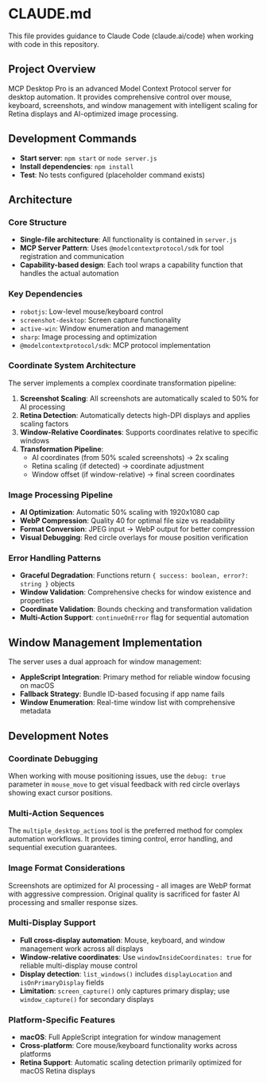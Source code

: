 # CLAUDE.md

This file provides guidance to Claude Code (claude.ai/code) when working with code in this repository.

## Project Overview

MCP Desktop Pro is an advanced Model Context Protocol server for desktop automation. It provides comprehensive control over mouse, keyboard, screenshots, and window management with intelligent scaling for Retina displays and AI-optimized image processing.

## Development Commands

- **Start server**: `npm start` or `node server.js`
- **Install dependencies**: `npm install`
- **Test**: No tests configured (placeholder command exists)

## Architecture

### Core Structure
- **Single-file architecture**: All functionality is contained in `server.js`
- **MCP Server Pattern**: Uses `@modelcontextprotocol/sdk` for tool registration and communication
- **Capability-based design**: Each tool wraps a capability function that handles the actual automation

### Key Dependencies
- `robotjs`: Low-level mouse/keyboard control
- `screenshot-desktop`: Screen capture functionality  
- `active-win`: Window enumeration and management
- `sharp`: Image processing and optimization
- `@modelcontextprotocol/sdk`: MCP protocol implementation

### Coordinate System Architecture
The server implements a complex coordinate transformation pipeline:

1. **Screenshot Scaling**: All screenshots are automatically scaled to 50% for AI processing
2. **Retina Detection**: Automatically detects high-DPI displays and applies scaling factors
3. **Window-Relative Coordinates**: Supports coordinates relative to specific windows
4. **Transformation Pipeline**: 
   - AI coordinates (from 50% scaled screenshots) → 2x scaling
   - Retina scaling (if detected) → coordinate adjustment  
   - Window offset (if window-relative) → final screen coordinates

### Image Processing Pipeline
- **AI Optimization**: Automatic 50% scaling with 1920x1080 cap
- **WebP Compression**: Quality 40 for optimal file size vs readability
- **Format Conversion**: JPEG input → WebP output for better compression
- **Visual Debugging**: Red circle overlays for mouse position verification

### Error Handling Patterns
- **Graceful Degradation**: Functions return `{ success: boolean, error?: string }` objects
- **Window Validation**: Comprehensive checks for window existence and properties
- **Coordinate Validation**: Bounds checking and transformation validation
- **Multi-Action Support**: `continueOnError` flag for sequential automation

## Window Management Implementation

The server uses a dual approach for window management:
- **AppleScript Integration**: Primary method for reliable window focusing on macOS
- **Fallback Strategy**: Bundle ID-based focusing if app name fails
- **Window Enumeration**: Real-time window list with comprehensive metadata

## Development Notes

### Coordinate Debugging
When working with mouse positioning issues, use the `debug: true` parameter in `mouse_move` to get visual feedback with red circle overlays showing exact cursor positions.

### Multi-Action Sequences  
The `multiple_desktop_actions` tool is the preferred method for complex automation workflows. It provides timing control, error handling, and sequential execution guarantees.

### Image Format Considerations
Screenshots are optimized for AI processing - all images are WebP format with aggressive compression. Original quality is sacrificed for faster AI processing and smaller response sizes.

### Multi-Display Support
- **Full cross-display automation**: Mouse, keyboard, and window management work across all displays
- **Window-relative coordinates**: Use `windowInsideCoordinates: true` for reliable multi-display mouse control
- **Display detection**: `list_windows()` includes `displayLocation` and `isOnPrimaryDisplay` fields
- **Limitation**: `screen_capture()` only captures primary display; use `window_capture()` for secondary displays

### Platform-Specific Features
- **macOS**: Full AppleScript integration for window management
- **Cross-platform**: Core mouse/keyboard functionality works across platforms
- **Retina Support**: Automatic scaling detection primarily optimized for macOS Retina displays